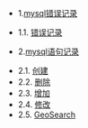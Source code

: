 * 1.[mysql错误记录](01.0.md)
 - 1.1. [错误记录](01.1.md)
* 2.[mysql语句记录](02.0.md)
 - 2.1. [创建](02.1.md)
 - 2.2. [删除](02.2.md)
 - 2.3. [增加](02.3.md)
 - 2.4. [修改](02.4.md)
 - 2.5. [GeoSearch](02.5.md)